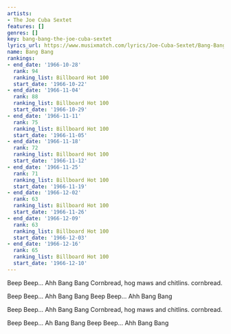 ```yaml
---
artists:
- The Joe Cuba Sextet
features: []
genres: []
key: bang-bang-the-joe-cuba-sextet
lyrics_url: https://www.musixmatch.com/lyrics/Joe-Cuba-Sextet/Bang-Bang
name: Bang Bang
rankings:
- end_date: '1966-10-28'
  rank: 94
  ranking_list: Billboard Hot 100
  start_date: '1966-10-22'
- end_date: '1966-11-04'
  rank: 88
  ranking_list: Billboard Hot 100
  start_date: '1966-10-29'
- end_date: '1966-11-11'
  rank: 75
  ranking_list: Billboard Hot 100
  start_date: '1966-11-05'
- end_date: '1966-11-18'
  rank: 72
  ranking_list: Billboard Hot 100
  start_date: '1966-11-12'
- end_date: '1966-11-25'
  rank: 71
  ranking_list: Billboard Hot 100
  start_date: '1966-11-19'
- end_date: '1966-12-02'
  rank: 63
  ranking_list: Billboard Hot 100
  start_date: '1966-11-26'
- end_date: '1966-12-09'
  rank: 63
  ranking_list: Billboard Hot 100
  start_date: '1966-12-03'
- end_date: '1966-12-16'
  rank: 65
  ranking_list: Billboard Hot 100
  start_date: '1966-12-10'
---
```

Beep Beep... Ahh
Bang Bang
Cornbread, hog maws and chitlins. cornbread.

Beep Beep... Ahh
Bang Bang
Beep Beep... Ahh
Bang Bang

Beep Beep... Ahh
Bang Bang
Cornbread, hog maws and chitlins. cornbread.

Beep Beep... Ah
Bang Bang
Beep Beep... Ahh
Bang Bang
